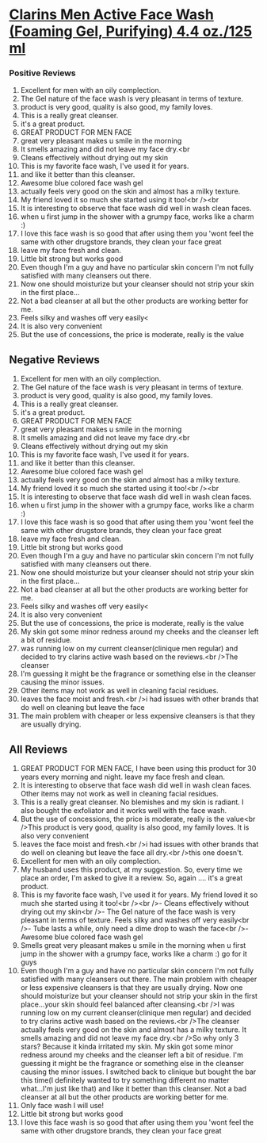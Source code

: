 # [Clarins Men Active Face Wash (Foaming Gel, Purifying) 4.4 oz./125 ml](https://products.checkmycream.com/products/Clarins-Men-Active-Face-Wash-(Foaming-Gel-Purifying)-4.4-oz.125-ml.html)

### Positive Reviews

<ol>
      <li>Excellent for men with an oily complection.</li>
      <li>The Gel nature of the face wash is very pleasant in terms of texture.</li>
      <li>product is very good, quality is also good, my family loves.</li>
      <li>This is a really great cleanser.</li>
      <li>it&#x27;s a great product.</li>
      <li>GREAT PRODUCT FOR MEN FACE</li>
      <li>great very pleasant makes u smile in the morning</li>
      <li>It smells amazing and did not leave my face dry.&lt;br</li>
      <li>Cleans effectively without drying out my skin</li>
      <li>This is my favorite face wash, I&#x27;ve used it for years.</li>
      <li>and like it better than this cleanser.</li>
      <li>Awesome blue colored face wash gel</li>
      <li>actually feels very good on the skin and almost has a milky texture.</li>
      <li>My friend loved it so much she started using it too!&lt;br /&gt;&lt;br</li>
      <li>It is interesting to observe that face wash did well in wash clean faces.</li>
      <li>when u first jump in the shower with a grumpy face, works like a charm :)</li>
      <li>I love this face wash is so good that after using them you &#x27;wont feel the same with other drugstore brands, they clean your face great</li>
      <li>leave my face fresh and clean.</li>
      <li>Little bit strong but works good</li>
      <li>Even though I&#x27;m a guy and have no particular skin concern I&#x27;m not fully satisfied with many cleansers out there.</li>
      <li>Now one should moisturize but your cleanser should not strip your skin in the first place...</li>
      <li>Not a bad cleanser at all but the other products are working better for me.</li>
      <li>Feels silky and washes off very easily&lt;</li>
      <li>It is also very convenient</li>
      <li>But the use of concessions, the price is moderate, really is the value</li>
</ol>


<h2>Negative Reviews</h2>
<ol>
<li> Excellent for men with an oily complection.</li>
<li> The Gel nature of the face wash is very pleasant in terms of texture.</li>
<li> product is very good, quality is also good, my family loves.</li>
<li> This is a really great cleanser.</li>
<li> it&#x27;s a great product.</li>
<li> GREAT PRODUCT FOR MEN FACE</li>
<li> great very pleasant makes u smile in the morning</li>
<li> It smells amazing and did not leave my face dry.&lt;br</li>
<li> Cleans effectively without drying out my skin</li>
<li> This is my favorite face wash, I&#x27;ve used it for years.</li>
<li> and like it better than this cleanser.</li>
<li> Awesome blue colored face wash gel</li>
<li> actually feels very good on the skin and almost has a milky texture.</li>
<li> My friend loved it so much she started using it too!&lt;br /&gt;&lt;br</li>
<li> It is interesting to observe that face wash did well in wash clean faces.</li>
<li> when u first jump in the shower with a grumpy face, works like a charm :)</li>
<li> I love this face wash is so good that after using them you &#x27;wont feel the same with other drugstore brands, they clean your face great</li>
<li> leave my face fresh and clean.</li>
<li> Little bit strong but works good</li>
<li> Even though I&#x27;m a guy and have no particular skin concern I&#x27;m not fully satisfied with many cleansers out there.</li>
<li> Now one should moisturize but your cleanser should not strip your skin in the first place...</li>
<li> Not a bad cleanser at all but the other products are working better for me.</li>
<li> Feels silky and washes off very easily&lt;</li>
<li> It is also very convenient</li>
<li> But the use of concessions, the price is moderate, really is the value</li>
<li> My skin got some minor redness around my cheeks and the cleanser left a bit of residue.</li>
<li> was running low on my current cleanser(clinique men regular) and decided to try clarins active wash based on the reviews.&lt;br /&gt;The cleanser</li>
<li> I&#x27;m guessing it might be the fragrance or something else in the cleanser causing the minor issues.</li>
<li> Other items may not work as well in cleaning facial residues.</li>
<li> leaves the face moist and fresh.&lt;br /&gt;i had issues with other brands that do well on cleaning but leave the face</li>
<li> The main problem with cheaper or less expensive cleansers is that they are usually drying.</li>
</ol>

<h2>All Reviews</h2>

<ol>
    <li> GREAT PRODUCT FOR MEN FACE, I have been using this product for 30 years every morning and night. leave my face fresh and clean.</li>
    <li> It is interesting to observe that face wash did well in wash clean faces. Other items may not work as well in cleaning facial residues.</li>
    <li> This is a really great cleanser. No blemishes and my skin is radiant. I also bought the exfoliator and it works well with the face wash.</li>
    <li> But the use of concessions, the price is moderate, really is the value&lt;br /&gt;This product is very good, quality is also good, my family loves. It is also very convenient</li>
    <li> leaves the face moist and fresh.&lt;br /&gt;i had issues with other brands that do well on cleaning but leave the face all dry.&lt;br /&gt;this one doesn&#x27;t.</li>
    <li> Excellent for men with an oily complection.</li>
    <li> My husband uses this product, at my suggestion.  So, every time we place an order, I&#x27;m asked to give it a review.  So, again .... it&#x27;s a great product.</li>
    <li> This is my favorite face wash, I&#x27;ve used it for years. My friend loved it so much she started using it too!&lt;br /&gt;&lt;br /&gt;- Cleans effectively without drying out my skin&lt;br /&gt;- The Gel nature of the face wash is very pleasant in terms of texture. Feels silky and washes off very easily&lt;br /&gt;- Tube lasts a while, only need a dime drop to wash the face&lt;br /&gt;- Awesome blue colored face wash gel</li>
    <li> Smells great very pleasant makes u smile in the morning when u first jump in the shower with a grumpy face, works like a charm :) go for it guys</li>
    <li> Even though I&#x27;m a guy and have no particular skin concern I&#x27;m not fully satisfied with many cleansers out there. The main problem with cheaper or less expensive cleansers is that they are usually drying. Now one should moisturize but your cleanser should not strip your skin in the first place...your skin should feel balanced after cleansing.&lt;br /&gt;I was running low on my current cleanser(clinique men regular) and decided to try clarins active wash based on the reviews.&lt;br /&gt;The cleanser actually feels very good on the skin and almost has a milky texture. It smells amazing and did not leave my face dry.&lt;br /&gt;So why only 3 stars? Because it kinda irritated my skin. My skin got some minor redness around my cheeks and the cleanser left a bit of residue. I&#x27;m guessing it might be the fragrance or something else in the cleanser causing the minor issues. I switched back to clinique but bought the bar this time(I definitely wanted to try something different no matter what...I&#x27;m just like that) and like it better than this cleanser. Not a bad cleanser at all but the other products are working better for me.</li>
    <li> Only face wash I will use!</li>
    <li> Little bit strong but works good</li>
    <li> I love this face wash is so good that after using them you &#x27;wont feel the same with other drugstore brands, they clean your face great</li>
</ol>




